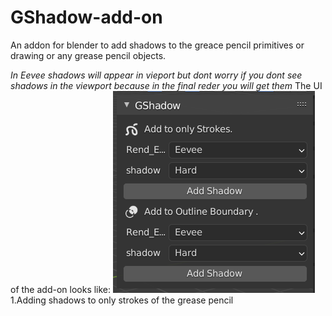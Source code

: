# GShadow-add-on
An addon for blender to add shadows to the greace pencil primitives or drawing or any grease pencil objects.

*In Eevee shadows will appear in vieport but dont worry if you dont see shadows in the viewport because in the final reder you will get them*
The UI of the add-on looks like:
<img src="https://github.com/grpnpraveen/GShadow-add-on/blob/main/Img/UI.png"/>
1.Adding shadows to only strokes of the grease pencil
<img src=""/>
